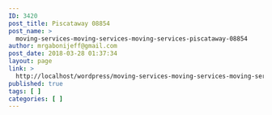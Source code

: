 ```yaml
---
ID: 3420
post_title: Piscataway 08854
post_name: >
  moving-services-moving-services-moving-services-piscataway-08854
author: mrgabonijeff@gmail.com
post_date: 2018-03-28 01:37:34
layout: page
link: >
  http://localhost/wordpress/moving-services-moving-services-moving-services-piscataway-08854/
published: true
tags: [ ]
categories: [ ]
---
```

